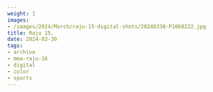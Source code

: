 ```yaml
---
weight: 1
images:
- /images/2024/March/raju-15-digital-shots/20240330-P1060222.jpg
title: Raju 15.
date: 2024-03-30
tags:
- archive
- mma-raju-16
- digital
- color
- sports
---
```

